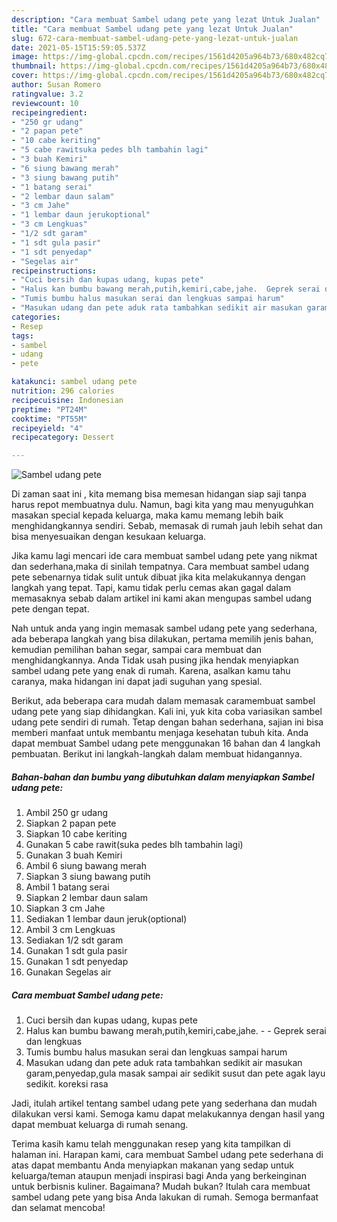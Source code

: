 ```yaml
---
description: "Cara membuat Sambel udang pete yang lezat Untuk Jualan"
title: "Cara membuat Sambel udang pete yang lezat Untuk Jualan"
slug: 672-cara-membuat-sambel-udang-pete-yang-lezat-untuk-jualan
date: 2021-05-15T15:59:05.537Z
image: https://img-global.cpcdn.com/recipes/1561d4205a964b73/680x482cq70/sambel-udang-pete-foto-resep-utama.jpg
thumbnail: https://img-global.cpcdn.com/recipes/1561d4205a964b73/680x482cq70/sambel-udang-pete-foto-resep-utama.jpg
cover: https://img-global.cpcdn.com/recipes/1561d4205a964b73/680x482cq70/sambel-udang-pete-foto-resep-utama.jpg
author: Susan Romero
ratingvalue: 3.2
reviewcount: 10
recipeingredient:
- "250 gr udang"
- "2 papan pete"
- "10 cabe keriting"
- "5 cabe rawitsuka pedes blh tambahin lagi"
- "3 buah Kemiri"
- "6 siung bawang merah"
- "3 siung bawang putih"
- "1 batang serai"
- "2 lembar daun salam"
- "3 cm Jahe"
- "1 lembar daun jerukoptional"
- "3 cm Lengkuas"
- "1/2 sdt garam"
- "1 sdt gula pasir"
- "1 sdt penyedap"
- "Segelas air"
recipeinstructions:
- "Cuci bersih dan kupas udang, kupas pete"
- "Halus kan bumbu bawang merah,putih,kemiri,cabe,jahe.  Geprek serai dan lengkuas"
- "Tumis bumbu halus masukan serai dan lengkuas sampai harum"
- "Masukan udang dan pete aduk rata tambahkan sedikit air masukan garam,penyedap,gula masak sampai air sedikit susut dan pete agak layu sedikit. koreksi rasa"
categories:
- Resep
tags:
- sambel
- udang
- pete

katakunci: sambel udang pete 
nutrition: 296 calories
recipecuisine: Indonesian
preptime: "PT24M"
cooktime: "PT55M"
recipeyield: "4"
recipecategory: Dessert

---
```



![Sambel udang pete](https://img-global.cpcdn.com/recipes/1561d4205a964b73/680x482cq70/sambel-udang-pete-foto-resep-utama.jpg)

Di zaman  saat ini , kita memang bisa memesan hidangan siap saji tanpa harus repot membuatnya dulu. Namun, bagi kita yang mau menyuguhkan masakan special kepada keluarga, maka kamu memang lebih baik menghidangkannya sendiri. Sebab, memasak di rumah jauh lebih sehat dan bisa menyesuaikan dengan kesukaan keluarga.

Jika kamu lagi mencari ide cara membuat sambel udang pete yang nikmat dan sederhana,maka di sinilah tempatnya. Cara membuat sambel udang pete  sebenarnya tidak sulit untuk dibuat jika kita melakukannya dengan langkah yang tepat. Tapi, kamu tidak perlu cemas akan gagal dalam memasaknya 
sebab dalam artikel ini kami akan mengupas sambel udang pete dengan tepat.  



Nah untuk anda yang ingin memasak sambel udang pete yang sederhana, ada beberapa langkah yang bisa dilakukan, pertama memilih jenis bahan, kemudian pemilihan bahan segar, sampai cara membuat dan menghidangkannya. Anda Tidak usah pusing jika hendak menyiapkan sambel udang pete yang enak di rumah. Karena, asalkan kamu  tahu caranya, maka hidangan ini dapat jadi suguhan yang spesial.

Berikut, ada beberapa cara mudah dalam memasak caramembuat sambel udang pete yang siap dihidangkan. Kali ini, yuk kita coba variasikan sambel udang pete sendiri di rumah. Tetap dengan bahan sederhana, sajian ini bisa memberi manfaat untuk membantu menjaga kesehatan tubuh kita. Anda dapat membuat Sambel udang pete menggunakan 16 bahan dan 4 langkah pembuatan. Berikut ini langkah-langkah dalam membuat hidangannya.

<!--inarticleads1-->

##### Bahan-bahan dan bumbu yang dibutuhkan dalam menyiapkan Sambel udang pete:

1. Ambil 250 gr udang
1. Siapkan 2 papan pete
1. Siapkan 10 cabe keriting
1. Gunakan 5 cabe rawit(suka pedes blh tambahin lagi)
1. Gunakan 3 buah Kemiri
1. Ambil 6 siung bawang merah
1. Siapkan 3 siung bawang putih
1. Ambil 1 batang serai
1. Siapkan 2 lembar daun salam
1. Siapkan 3 cm Jahe
1. Sediakan 1 lembar daun jeruk(optional)
1. Ambil 3 cm Lengkuas
1. Sediakan 1/2 sdt garam
1. Gunakan 1 sdt gula pasir
1. Gunakan 1 sdt penyedap
1. Gunakan Segelas air




<!--inarticleads2-->

##### Cara membuat Sambel udang pete:

1. Cuci bersih dan kupas udang, kupas pete
1. Halus kan bumbu bawang merah,putih,kemiri,cabe,jahe. -  - Geprek serai dan lengkuas
1. Tumis bumbu halus masukan serai dan lengkuas sampai harum
1. Masukan udang dan pete aduk rata tambahkan sedikit air masukan garam,penyedap,gula masak sampai air sedikit susut dan pete agak layu sedikit. koreksi rasa




Jadi, itulah artikel tentang  sambel udang pete  yang sederhana dan mudah dilakukan versi kami. Semoga kamu dapat melakukannya dengan hasil yang dapat membuat keluarga di rumah senang. 

Terima kasih kamu telah menggunakan resep yang kita tampilkan di halaman ini. Harapan kami, cara membuat  Sambel udang pete sederhana di atas dapat membantu Anda menyiapkan makanan yang sedap untuk keluarga/teman ataupun menjadi inspirasi bagi Anda yang berkeinginan untuk berbisnis kuliner. Bagaimana? Mudah bukan? Itulah cara membuat sambel udang pete yang bisa Anda lakukan di rumah. Semoga bermanfaat dan selamat mencoba!

